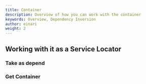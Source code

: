 ```yaml
---
title: Container
description: Overview of how you can work with the container 
keywords: Overview, Dependency Inversion
author: einari
weight: 2
---
```

## Working with it as a Service Locator

### Take as depend

### Get Container